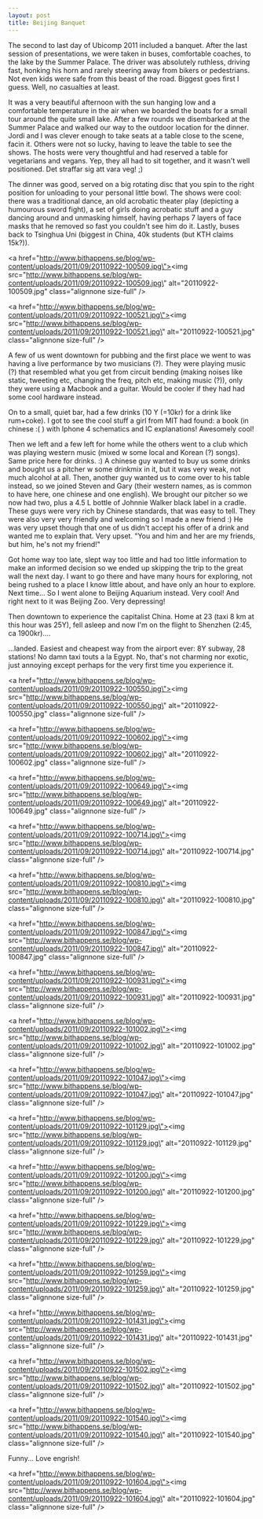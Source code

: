 ```yaml
---
layout: post
title: Beijing Banquet
---
```


The second to last day of Ubicomp 2011 included a banquet. After the last session of presentations, we were taken in buses, comfortable coaches, to the lake by the Summer Palace. The driver was absolutely ruthless, driving fast, honking his horn and rarely steering away from bikers or pedestrians. Not even kids were safe from this beast of the road. Biggest goes first I guess. Well, no casualties at least.

It was a very beautiful afternoon with the sun hanging low and a comfortable temperature in the air when we boarded the boats for a small tour around the quite small lake. After a few rounds we disembarked at the Summer Palace and walked our way to the outdoor location for the dinner. Jordi and I was clever enough to take seats at a table close to the scene, facin it. Others were not so lucky, having to leave the table to see the shows. The hosts were very thoughtful and had reserved a table for vegetarians and vegans. Yep, they all had to sit together, and it wasn\'t well positioned. Det straffar sig att vara veg! ;)


The dinner was good, served on a big rotating disc that you spin to the right position for unloading to your personal little bowl. The shows were cool: there was a traditional dance, an old acrobatic theater play (depicting a humourous sword fight), a set of girls doing acrobatic stuff and a guy dancing around and unmasking himself, having perhaps 7 layers of face masks that he removed so fast you couldn\'t see him do it. Lastly, buses back to Tsinghua Uni (biggest in China, 40k students (but KTH claims 15k?)).




<a href=\"http://www.bithappens.se/blog/wp-content/uploads/2011/09/20110922-100509.jpg\"><img src=\"http://www.bithappens.se/blog/wp-content/uploads/2011/09/20110922-100509.jpg\" alt=\"20110922-100509.jpg\" class=\"alignnone size-full\" /></a>






<a href=\"http://www.bithappens.se/blog/wp-content/uploads/2011/09/20110922-100521.jpg\"><img src=\"http://www.bithappens.se/blog/wp-content/uploads/2011/09/20110922-100521.jpg\" alt=\"20110922-100521.jpg\" class=\"alignnone size-full\" /></a>



A few of us went downtown for pubbing and the first place we went to was having a live performance by two musicians (?). They were playing music (?) that resembled what you get from circuit bending (making noises like static, tweeting etc, changing the freq, pitch etc, making music (?)), only they were using a Macbook and a guitar. Would be cooler if they had had some cool hardware instead.


On to a small, quiet bar, had a few drinks (10 Y (=10kr) for a drink like rum+coke). I got to see the cool stuff a girl from MIT had found: a book (in chinese :( ) with Iphone 4 schematics and IC explanations! Awesomely cool!


Then we left and a few left for home while the others went to a club which was playing western music (mixed w some local and Korean (?) songs). Same price here for drinks. :) A chinese guy wanted to buy us some drinks and bought us a pitcher w some drinkmix in it, but it was very weak, not much alcohol at all. Then, another guy wanted us to come over to his table instead, so we joined Steven and Gary (their western names, as is common to have here, one chinese and one english). We brought our pitcher so we now had two, plus a 4.5 L bottle of Johnnie Walker black label in a cradle. These guys were very rich by Chinese standards, that was easy to tell. They were also very very friendly and welcoming so I made a new friend :) He was very upset though that one of us didn\'t accept his offer of a drink and wanted me to explain that. Very upset. \"You and him and her are my friends, but him, he\'s not my friend!\"





Got home way too late, slept way too little and had too little information to make an informed decision so we ended up skipping the trip to the great wall the next day. I want to go there and have many hours for exploring, not being rushed to a place I know little about, and have only an hour to explore. Next time... So I went alone to Beijing Aquarium instead. Very cool! And right next to it was Beijing Zoo. Very depressing!





Then downtown to experience the capitalist China. Home at 23 (taxi 8 km at this hour was 25Y), fell asleep and now I\'m on the flight to Shenzhen (2:45, ca 1900kr)....

...landed. Easiest and cheapest way from the airport ever: 8Y subway, 28 stations! No damn taxi touts a la Egypt. No, that\'s not charming nor exotic, just annoying except perhaps for the very first time you experience it.






<a href=\"http://www.bithappens.se/blog/wp-content/uploads/2011/09/20110922-100550.jpg\"><img src=\"http://www.bithappens.se/blog/wp-content/uploads/2011/09/20110922-100550.jpg\" alt=\"20110922-100550.jpg\" class=\"alignnone size-full\" /></a>





<a href=\"http://www.bithappens.se/blog/wp-content/uploads/2011/09/20110922-100602.jpg\"><img src=\"http://www.bithappens.se/blog/wp-content/uploads/2011/09/20110922-100602.jpg\" alt=\"20110922-100602.jpg\" class=\"alignnone size-full\" /></a>





<a href=\"http://www.bithappens.se/blog/wp-content/uploads/2011/09/20110922-100649.jpg\"><img src=\"http://www.bithappens.se/blog/wp-content/uploads/2011/09/20110922-100649.jpg\" alt=\"20110922-100649.jpg\" class=\"alignnone size-full\" /></a>






<a href=\"http://www.bithappens.se/blog/wp-content/uploads/2011/09/20110922-100714.jpg\"><img src=\"http://www.bithappens.se/blog/wp-content/uploads/2011/09/20110922-100714.jpg\" alt=\"20110922-100714.jpg\" class=\"alignnone size-full\" /></a>





<a href=\"http://www.bithappens.se/blog/wp-content/uploads/2011/09/20110922-100810.jpg\"><img src=\"http://www.bithappens.se/blog/wp-content/uploads/2011/09/20110922-100810.jpg\" alt=\"20110922-100810.jpg\" class=\"alignnone size-full\" /></a>






<a href=\"http://www.bithappens.se/blog/wp-content/uploads/2011/09/20110922-100847.jpg\"><img src=\"http://www.bithappens.se/blog/wp-content/uploads/2011/09/20110922-100847.jpg\" alt=\"20110922-100847.jpg\" class=\"alignnone size-full\" /></a>






<a href=\"http://www.bithappens.se/blog/wp-content/uploads/2011/09/20110922-100931.jpg\"><img src=\"http://www.bithappens.se/blog/wp-content/uploads/2011/09/20110922-100931.jpg\" alt=\"20110922-100931.jpg\" class=\"alignnone size-full\" /></a>






<a href=\"http://www.bithappens.se/blog/wp-content/uploads/2011/09/20110922-101002.jpg\"><img src=\"http://www.bithappens.se/blog/wp-content/uploads/2011/09/20110922-101002.jpg\" alt=\"20110922-101002.jpg\" class=\"alignnone size-full\" /></a>





<a href=\"http://www.bithappens.se/blog/wp-content/uploads/2011/09/20110922-101047.jpg\"><img src=\"http://www.bithappens.se/blog/wp-content/uploads/2011/09/20110922-101047.jpg\" alt=\"20110922-101047.jpg\" class=\"alignnone size-full\" /></a>




<a href=\"http://www.bithappens.se/blog/wp-content/uploads/2011/09/20110922-101129.jpg\"><img src=\"http://www.bithappens.se/blog/wp-content/uploads/2011/09/20110922-101129.jpg\" alt=\"20110922-101129.jpg\" class=\"alignnone size-full\" /></a>








<a href=\"http://www.bithappens.se/blog/wp-content/uploads/2011/09/20110922-101200.jpg\"><img src=\"http://www.bithappens.se/blog/wp-content/uploads/2011/09/20110922-101200.jpg\" alt=\"20110922-101200.jpg\" class=\"alignnone size-full\" /></a>






<a href=\"http://www.bithappens.se/blog/wp-content/uploads/2011/09/20110922-101229.jpg\"><img src=\"http://www.bithappens.se/blog/wp-content/uploads/2011/09/20110922-101229.jpg\" alt=\"20110922-101229.jpg\" class=\"alignnone size-full\" /></a>






<a href=\"http://www.bithappens.se/blog/wp-content/uploads/2011/09/20110922-101259.jpg\"><img src=\"http://www.bithappens.se/blog/wp-content/uploads/2011/09/20110922-101259.jpg\" alt=\"20110922-101259.jpg\" class=\"alignnone size-full\" /></a>





<a href=\"http://www.bithappens.se/blog/wp-content/uploads/2011/09/20110922-101431.jpg\"><img src=\"http://www.bithappens.se/blog/wp-content/uploads/2011/09/20110922-101431.jpg\" alt=\"20110922-101431.jpg\" class=\"alignnone size-full\" /></a>





<a href=\"http://www.bithappens.se/blog/wp-content/uploads/2011/09/20110922-101502.jpg\"><img src=\"http://www.bithappens.se/blog/wp-content/uploads/2011/09/20110922-101502.jpg\" alt=\"20110922-101502.jpg\" class=\"alignnone size-full\" /></a>





<a href=\"http://www.bithappens.se/blog/wp-content/uploads/2011/09/20110922-101540.jpg\"><img src=\"http://www.bithappens.se/blog/wp-content/uploads/2011/09/20110922-101540.jpg\" alt=\"20110922-101540.jpg\" class=\"alignnone size-full\" /></a>

Funny... Love engrish!


<a href=\"http://www.bithappens.se/blog/wp-content/uploads/2011/09/20110922-101604.jpg\"><img src=\"http://www.bithappens.se/blog/wp-content/uploads/2011/09/20110922-101604.jpg\" alt=\"20110922-101604.jpg\" class=\"alignnone size-full\" /></a>